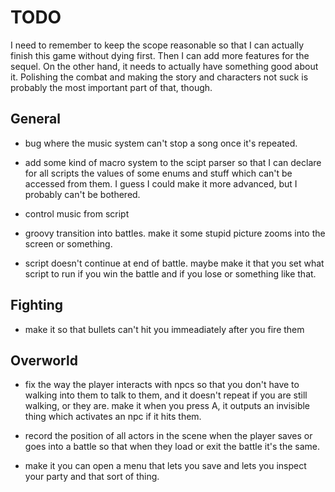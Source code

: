 TODO
====
I need to remember to keep the scope reasonable so that I can actually finish
this game without dying first. Then I can add more features for the sequel.
On the other hand, it needs to actually have something good about it.
Polishing the combat and making the story and characters not suck is probably
the most important part of that, though.

General
-------
- bug where the music system can't stop a song once it's repeated.

- add some kind of macro system to the scipt parser so that I can declare for
  all scripts the values of some enums and stuff which can't be accessed from
  them. I guess I could make it more advanced, but I probably can't be bothered.

- control music from script

- groovy transition into battles. make it some stupid picture zooms into the
  screen or something.

- script doesn't continue at end of battle. maybe make it that you set what
  script to run if you win the battle and if you lose or something like that.

Fighting
--------
- make it so that bullets can't hit you immeadiately after you fire them


Overworld
---------
 - fix the way the player interacts with npcs so that you don't have to walking
   into them to talk to them, and it doesn't repeat if you are still walking, or
   they are. make it when you press A, it outputs an invisible thing which
   activates an npc if it hits them.

- record the position of all actors in the scene when the player saves or goes
  into a battle so that when they load or exit the battle it's the same.

- make it you can open a menu that lets you save and lets you inspect your party
  and that sort of thing.
